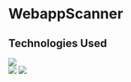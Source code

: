 ﻿# WebappScanner

## **Technologies Used**

<a href="https://www.python.org/">
    <img src="https://www.python.org/static/img/python-logo.png"></a>
<br>
<a href="https://en.wikipedia.org/wiki/HTML">
    <img src="https://icons8.com/icon/20909/html-5"></a>

<a href="https://en.wikipedia.org/wiki/HTML">
    <img src="https://icons8.com/icon/7gdY5qNXaKC0/css3"></a>
    
